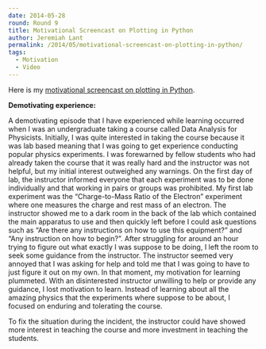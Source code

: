 ```yaml
---
date: 2014-05-28
round: Round 9
title: Motivational Screencast on Plotting in Python
author: Jeremiah Lant
permalink: /2014/05/motivational-screencast-on-plotting-in-python/
tags:
  - Motivation
  - Video
---
```

Here is my [motivational screencast on plotting in Python][1].

**Demotivating experience:**

A demotivating episode that I have experienced while learning occurred when I was an undergraduate taking a course called Data Analysis for Physicists. Initially, I was quite interested in taking the course because it was lab based meaning that I was going to get experience conducting popular physics experiments. I was forewarned by fellow students who had already taken the course that it was really hard and the instructor was not helpful, but my initial interest outweighed any warnings. On the first day of lab, the instructor informed everyone that each experiment was to be done individually and that working in pairs or groups was prohibited. My first lab experiment was the &#8220;Charge-to-Mass Ratio of the Electron&#8221; experiment where one measures the charge and rest mass of an electron. The instructor showed me to a dark room in the back of the lab which contained the main apparatus to use and then quickly left before I could ask questions such as &#8220;Are there any instructions on how to use this equipment?&#8221; and &#8220;Any instruction on how to begin?&#8221;. After struggling for around an hour trying to figure out what exactly I was suppose to be doing, I left the room to seek some guidance from the instructor. The instructor seemed very annoyed that I was asking for help and told me that I was going to have to just figure it out on my own. In that moment, my motivation for learning plummeted. With an disinterested instructor unwilling to help or provide any guidance, I lost motivation to learn. Instead of learning about all the amazing physics that the experiments where suppose to be about, I focused on enduring and tolerating the course.

To fix the situation during the incident, the instructor could have showed more interest in teaching the course and more investment in teaching the students.

&nbsp;

 [1]: https://www.youtube.com/watch?v=r6CIjJOGYIc&feature=youtu.be
